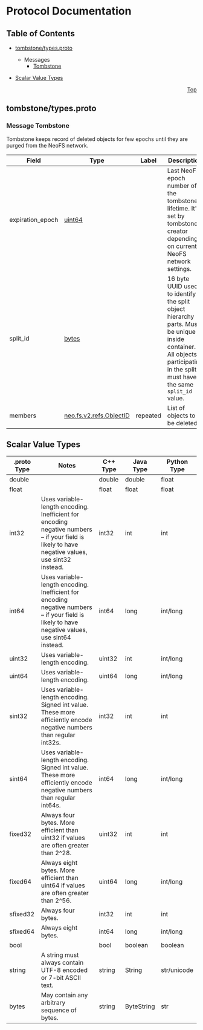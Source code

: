 # Protocol Documentation
<a name="top"></a>

## Table of Contents

- [tombstone/types.proto](#tombstone/types.proto)

  - Messages
    - [Tombstone](#neo.fs.v2.tombstone.Tombstone)
    

- [Scalar Value Types](#scalar-value-types)



<a name="tombstone/types.proto"></a>
<p align="right"><a href="#top">Top</a></p>

## tombstone/types.proto


 <!-- end services -->


<a name="neo.fs.v2.tombstone.Tombstone"></a>

### Message Tombstone
Tombstone keeps record of deleted objects for few epochs until they are
purged from the NeoFS network.


| Field | Type | Label | Description |
| ----- | ---- | ----- | ----------- |
| expiration_epoch | [uint64](#uint64) |  | Last NeoFS epoch number of the tombstone lifetime. It's set by tombstone creator depending on current NeoFS network settings. |
| split_id | [bytes](#bytes) |  | 16 byte UUID used to identify the split object hierarchy parts. Must be unique inside container. All objects participating in the split must have the same `split_id` value. |
| members | [neo.fs.v2.refs.ObjectID](#neo.fs.v2.refs.ObjectID) | repeated | List of objects to be deleted. |

 <!-- end messages -->

 <!-- end enums -->



## Scalar Value Types

| .proto Type | Notes | C++ Type | Java Type | Python Type |
| ----------- | ----- | -------- | --------- | ----------- |
| <a name="double" /> double |  | double | double | float |
| <a name="float" /> float |  | float | float | float |
| <a name="int32" /> int32 | Uses variable-length encoding. Inefficient for encoding negative numbers – if your field is likely to have negative values, use sint32 instead. | int32 | int | int |
| <a name="int64" /> int64 | Uses variable-length encoding. Inefficient for encoding negative numbers – if your field is likely to have negative values, use sint64 instead. | int64 | long | int/long |
| <a name="uint32" /> uint32 | Uses variable-length encoding. | uint32 | int | int/long |
| <a name="uint64" /> uint64 | Uses variable-length encoding. | uint64 | long | int/long |
| <a name="sint32" /> sint32 | Uses variable-length encoding. Signed int value. These more efficiently encode negative numbers than regular int32s. | int32 | int | int |
| <a name="sint64" /> sint64 | Uses variable-length encoding. Signed int value. These more efficiently encode negative numbers than regular int64s. | int64 | long | int/long |
| <a name="fixed32" /> fixed32 | Always four bytes. More efficient than uint32 if values are often greater than 2^28. | uint32 | int | int |
| <a name="fixed64" /> fixed64 | Always eight bytes. More efficient than uint64 if values are often greater than 2^56. | uint64 | long | int/long |
| <a name="sfixed32" /> sfixed32 | Always four bytes. | int32 | int | int |
| <a name="sfixed64" /> sfixed64 | Always eight bytes. | int64 | long | int/long |
| <a name="bool" /> bool |  | bool | boolean | boolean |
| <a name="string" /> string | A string must always contain UTF-8 encoded or 7-bit ASCII text. | string | String | str/unicode |
| <a name="bytes" /> bytes | May contain any arbitrary sequence of bytes. | string | ByteString | str |

